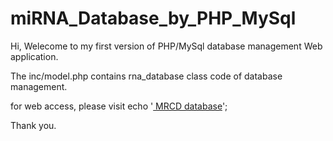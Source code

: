 # miRNA_Database_by_PHP_MySql
Hi, Welecome to my first version of PHP/MySql database management Web application.

The inc/model.php contains rna_database class code of database management.

for web access, please visit 
echo '<a href = "cbhuatusf.com/MRCD/"> MRCD database</a>';

Thank you.
